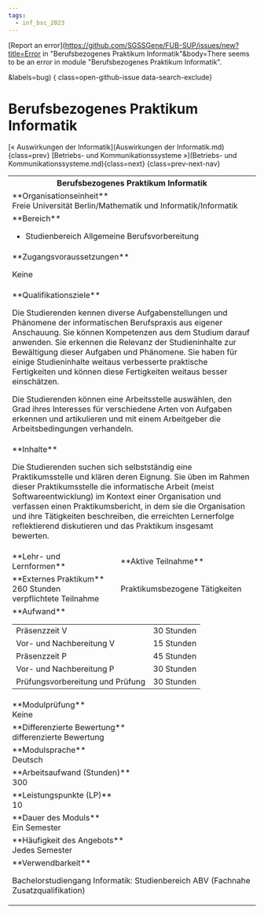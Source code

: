 ```yaml
---
tags:
  - inf_bsc_2023
---
```

[Report an error](https://github.com/SGSSGene/FUB-SUP/issues/new?title=Error in "Berufsbezogenes Praktikum Informatik"&body=There seems to be an error in module "Berufsbezogenes Praktikum Informatik".

<Describe here a slightly more detailed description of what is wrong>&labels=bug)
{ class=open-github-issue data-search-exclude}

# Berufsbezogenes Praktikum Informatik

[« Auswirkungen der Informatik](Auswirkungen der Informatik.md){class=prev}
[Betriebs- und Kommunikationssysteme »](Betriebs- und Kommunikationssysteme.md){class=next}
{class=prev-next-nav}

<table markdown id="moduledesc">
<tr markdown class="moduledesc_head"><th colspan="2">Berufsbezogenes Praktikum Informatik </th></tr>
<tr markdown><td colspan="2">**Organisationseinheit**   <br>Freie Universität Berlin/Mathematik und Informatik/Informatik</td></tr>

<tr markdown><td colspan="2">**Bereich**<br>


- Studienbereich Allgemeine Berufsvorbereitung

</td></tr>

<tr markdown><td colspan="2">**Zugangsvoraussetzungen** <br>

Keine


</td></tr>
<tr markdown><td colspan="2">**Qualifikationsziele**    <br>

Die Studierenden kennen diverse Aufgabenstellungen und Phänomene der
informatischen Berufspraxis aus eigener Anschauung. Sie können Kompetenzen
aus dem Studium darauf anwenden. Sie erkennen die Relevanz der
Studieninhalte zur Bewältigung dieser Aufgaben und Phänomene. Sie haben für
einige Studieninhalte weitaus verbesserte praktische Fertigkeiten und können
diese Fertigkeiten weitaus besser einschätzen.

Die Studierenden können eine Arbeitsstelle auswählen, den Grad ihres
Interesses für verschiedene Arten von Aufgaben erkennen und artikulieren und
mit einem Arbeitgeber die Arbeitsbedingungen verhandeln.


</td></tr>
<tr markdown><td colspan="2">**Inhalte**                <br>

Die Studierenden suchen sich selbstständig eine Praktikumsstelle und klären
deren Eignung. Sie üben im Rahmen dieser Praktikumsstelle die informatische
Arbeit (meist Softwareentwicklung) im Kontext einer Organisation und
verfassen einen Praktikumsbericht, in dem sie die Organisation und ihre
Tätigkeiten beschreiben, die erreichten Lernerfolge reflektierend
diskutieren und das Praktikum insgesamt bewerten.


</td></tr>

<tr markdown><td>**Lehr- und Lernformen**</td><td>**Aktive Teilnahme**</td></tr>
<tr markdown><td> **Externes Praktikum** <br>260 Stunden <br> verpflichtete Teilnahme</td><td>

Praktikumsbezogene Tätigkeiten
</td></tr>
<tr markdown><td colspan="2">**Aufwand**                <br>
<table class="aufwand_table">
<tr><td>Präsenzzeit V</td><td>30 Stunden</td></tr>
<tr><td>Vor- und Nachbereitung V</td><td>15 Stunden</td></tr>
<tr><td>Präsenzzeit P</td><td>45 Stunden</td></tr>
<tr><td>Vor- und Nachbereitung P</td><td>30 Stunden</td></tr>
<tr><td>Prüfungsvorbereitung und Prüfung</td><td>30 Stunden</td></tr>
</table>

</td></tr>
<tr markdown><td colspan="2">**Modulprüfung**             <br>Keine


</td></tr>
<tr markdown><td colspan="2">**Differenzierte Bewertung** <br>differenzierte Bewertung

</td></tr>
<tr markdown><td colspan="2">**Modulsprache**             <br>Deutsch</td></tr>
<tr markdown><td colspan="2">**Arbeitsaufwand (Stunden)** <br>300</td></tr>
<tr markdown><td colspan="2">**Leistungspunkte (LP)**     <br>10</td></tr>
<tr markdown><td colspan="2">**Dauer des Moduls**         <br>Ein Semester</td></tr>
<tr markdown><td colspan="2">**Häufigkeit des Angebots**  <br>Jedes Semester</td></tr>
<tr markdown><td colspan="2">**Verwendbarkeit**           <br>

Bachelorstudiengang Informatik: Studienbereich ABV (Fachnahe
Zusatzqualifikation)


</td></tr>

</table>
